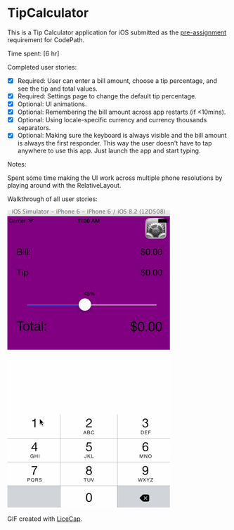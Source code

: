 # TipCalculator

This is a Tip Calculator application for iOS submitted as the [pre-assignment](https://gist.github.com/timothy1ee/7747214) requirement for CodePath.

Time spent: [6 hr]

Completed user stories:

*[x] Required: User can enter a bill amount, choose a tip percentage, and see the tip and total values.
*[x] Required: Settings page to change the default tip percentage.
*[x] Optional: UI animations.
*[x] Optional: Remembering the bill amount across app restarts (if <10mins).
*[x] Optional: Using locale-specific currency and currency thousands separators.
*[x] Optional: Making sure the keyboard is always visible and the bill amount is always the first responder. This way the user doesn't have to tap anywhere to use this app. Just launch the app and start typing.

Notes:

Spent some time making the UI work across multiple phone resolutions by playing around with the RelativeLayout.

Walkthrough of all user stories:

![Video Walkthrough](TipCalculator.gif)

GIF created with [LiceCap](http://www.cockos.com/licecap/).
